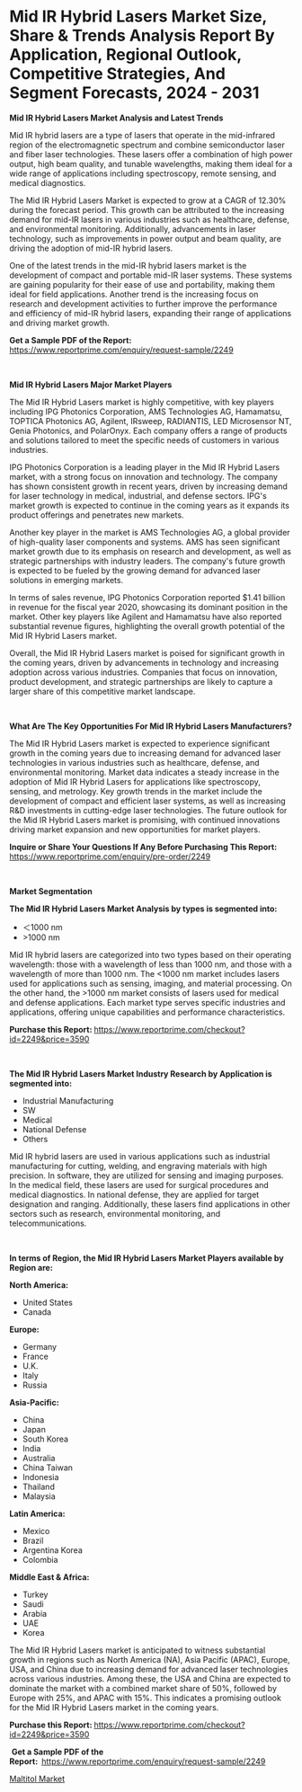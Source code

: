 <p><h1>Mid IR Hybrid Lasers Market Size, Share & Trends Analysis Report By Application, Regional Outlook, Competitive Strategies, And Segment Forecasts, 2024 - 2031</h1></p><p><strong>Mid IR Hybrid Lasers Market Analysis and Latest Trends</strong></p>
<p><p>Mid IR hybrid lasers are a type of lasers that operate in the mid-infrared region of the electromagnetic spectrum and combine semiconductor laser and fiber laser technologies. These lasers offer a combination of high power output, high beam quality, and tunable wavelengths, making them ideal for a wide range of applications including spectroscopy, remote sensing, and medical diagnostics.</p><p>The Mid IR Hybrid Lasers Market is expected to grow at a CAGR of 12.30% during the forecast period. This growth can be attributed to the increasing demand for mid-IR lasers in various industries such as healthcare, defense, and environmental monitoring. Additionally, advancements in laser technology, such as improvements in power output and beam quality, are driving the adoption of mid-IR hybrid lasers.</p><p>One of the latest trends in the mid-IR hybrid lasers market is the development of compact and portable mid-IR laser systems. These systems are gaining popularity for their ease of use and portability, making them ideal for field applications. Another trend is the increasing focus on research and development activities to further improve the performance and efficiency of mid-IR hybrid lasers, expanding their range of applications and driving market growth.</p></p>
<p><strong>Get a Sample PDF of the Report:&nbsp;</strong> <a href="https://www.reportprime.com/enquiry/request-sample/2249">https://www.reportprime.com/enquiry/request-sample/2249</a></p>
<p>&nbsp;</p>
<p><strong>Mid IR Hybrid Lasers Major Market Players</strong></p>
<p><p>The Mid IR Hybrid Lasers market is highly competitive, with key players including IPG Photonics Corporation, AMS Technologies AG, Hamamatsu, TOPTICA Photonics AG, Agilent, IRsweep, RADIANTIS, LED Microsensor NT, Genia Photonics, and PolarOnyx. Each company offers a range of products and solutions tailored to meet the specific needs of customers in various industries.</p><p>IPG Photonics Corporation is a leading player in the Mid IR Hybrid Lasers market, with a strong focus on innovation and technology. The company has shown consistent growth in recent years, driven by increasing demand for laser technology in medical, industrial, and defense sectors. IPG's market growth is expected to continue in the coming years as it expands its product offerings and penetrates new markets.</p><p>Another key player in the market is AMS Technologies AG, a global provider of high-quality laser components and systems. AMS has seen significant market growth due to its emphasis on research and development, as well as strategic partnerships with industry leaders. The company's future growth is expected to be fueled by the growing demand for advanced laser solutions in emerging markets.</p><p>In terms of sales revenue, IPG Photonics Corporation reported $1.41 billion in revenue for the fiscal year 2020, showcasing its dominant position in the market. Other key players like Agilent and Hamamatsu have also reported substantial revenue figures, highlighting the overall growth potential of the Mid IR Hybrid Lasers market.</p><p>Overall, the Mid IR Hybrid Lasers market is poised for significant growth in the coming years, driven by advancements in technology and increasing adoption across various industries. Companies that focus on innovation, product development, and strategic partnerships are likely to capture a larger share of this competitive market landscape.</p></p>
<p>&nbsp;</p>
<p><strong>What Are The Key Opportunities For Mid IR Hybrid Lasers Manufacturers?</strong></p>
<p><p>The Mid IR Hybrid Lasers market is expected to experience significant growth in the coming years due to increasing demand for advanced laser technologies in various industries such as healthcare, defense, and environmental monitoring. Market data indicates a steady increase in the adoption of Mid IR Hybrid Lasers for applications like spectroscopy, sensing, and metrology. Key growth trends in the market include the development of compact and efficient laser systems, as well as increasing R&D investments in cutting-edge laser technologies. The future outlook for the Mid IR Hybrid Lasers market is promising, with continued innovations driving market expansion and new opportunities for market players.</p></p>
<p><strong>Inquire or Share Your Questions If Any Before Purchasing This Report:</strong> <a href="https://www.reportprime.com/enquiry/pre-order/2249">https://www.reportprime.com/enquiry/pre-order/2249</a></p>
<p>&nbsp;</p>
<p><strong>Market Segmentation</strong></p>
<p><strong>The Mid IR Hybrid Lasers Market Analysis by types is segmented into:</strong></p>
<p><ul><li>＜1000 nm</li><li>>1000 nm</li></ul></p>
<p><p>Mid IR hybrid lasers are categorized into two types based on their operating wavelength: those with a wavelength of less than 1000 nm, and those with a wavelength of more than 1000 nm. The <1000 nm market includes lasers used for applications such as sensing, imaging, and material processing. On the other hand, the >1000 nm market consists of lasers used for medical and defense applications. Each market type serves specific industries and applications, offering unique capabilities and performance characteristics.</p></p>
<p><strong>Purchase this Report:&nbsp;</strong><a href="https://www.reportprime.com/checkout?id=2249&price=3590">https://www.reportprime.com/checkout?id=2249&price=3590</a></p>
<p>&nbsp;</p>
<p><strong>The Mid IR Hybrid Lasers Market Industry Research by Application is segmented into:</strong></p>
<p><ul><li>Industrial Manufacturing</li><li>SW</li><li>Medical</li><li>National Defense</li><li>Others</li></ul></p>
<p><p>Mid IR hybrid lasers are used in various applications such as industrial manufacturing for cutting, welding, and engraving materials with high precision. In software, they are utilized for sensing and imaging purposes. In the medical field, these lasers are used for surgical procedures and medical diagnostics. In national defense, they are applied for target designation and ranging. Additionally, these lasers find applications in other sectors such as research, environmental monitoring, and telecommunications.</p></p>
<p>&nbsp;</p>
<p><strong>In terms of Region, the Mid IR Hybrid Lasers Market Players available by Region are:</strong></p>
<p>
    <p> <strong> North America: </strong>
        <ul>
            <li>United States</li>
            <li>Canada</li>
        </ul>
        </p> 
    <p> <strong> Europe: </strong>
        <ul>
            <li>Germany</li>
            <li>France</li>
            <li>U.K.</li>
            <li>Italy</li>
            <li>Russia</li>
        </ul>
        </p> 
    <p> <strong> Asia-Pacific: </strong>
        <ul>
            <li>China</li>
            <li>Japan</li>
            <li>South Korea</li>
            <li>India</li>
            <li>Australia</li>
            <li>China Taiwan</li>
            <li>Indonesia</li>
            <li>Thailand</li>
            <li>Malaysia</li>
        </ul>
        </p> 
    <p> <strong> Latin America: </strong>
        <ul>
            <li>Mexico</li>
            <li>Brazil</li>
            <li>Argentina Korea</li>
            <li>Colombia</li>
        </ul>
        </p> 
    <p> <strong> Middle East & Africa: </strong>
        <ul>
            <li>Turkey</li>
            <li>Saudi</li>
            <li>Arabia</li>
            <li>UAE</li>
            <li>Korea</li>
        </ul>
    </p>
    </p>
<p><p>The Mid IR Hybrid Lasers market is anticipated to witness substantial growth in regions such as North America (NA), Asia Pacific (APAC), Europe, USA, and China due to increasing demand for advanced laser technologies across various industries. Among these, the USA and China are expected to dominate the market with a combined market share of 50%, followed by Europe with 25%, and APAC with 15%. This indicates a promising outlook for the Mid IR Hybrid Lasers market in the coming years.</p></p>
<p><strong>Purchase this Report: </strong><a href="https://www.reportprime.com/checkout?id=2249&price=3590">https://www.reportprime.com/checkout?id=2249&price=3590</a></p>
<p>&nbsp;<strong>Get a Sample PDF of the Report:&nbsp;&nbsp;</strong><a href="https://www.reportprime.com/enquiry/request-sample/2249">https://www.reportprime.com/enquiry/request-sample/2249</a></p>
<p><strong></strong></p>
<p><p><a href="https://spotless-saver-8fd.notion.site/Maltitol-Market-Analysis-Examines-its-Scope-on-Growth-Opportunities-and-Forecasted-Trends-Spanning--f57880ccb81f4f76880599f9552c7b26">Maltitol Market</a></p></p>